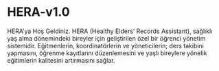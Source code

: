 # HERA-v1.0
HERA’ya Hoş Geldiniz.
HERA (Healthy Elders’ Records Assistant), sağlıklı yaş alma dönemindeki bireyler için geliştirilen özel bir öğrenci yönetim sistemidir. Eğitmenlerin, koordinatörlerin ve yöneticilerin; ders takibini yapmasını, öğrenme kayıtlarını düzenlemesini ve yaşlı bireylere yönelik eğitimlerin kalitesini artırmasını sağlar.
